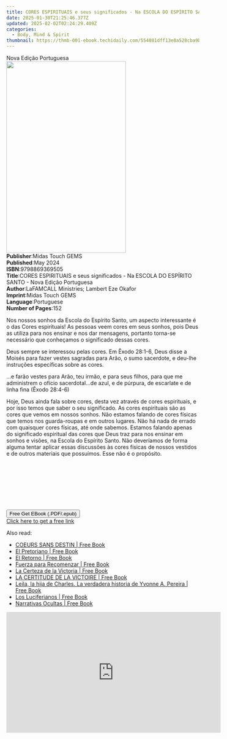 ```yaml
---
title: CORES ESPIRITUAIS e seus significados - Na ESCOLA DO ESPÍRITO SANTO - Nova Edição Portuguesa | Free Book
date: 2025-01-30T21:25:46.377Z
updated: 2025-02-02T02:24:29.409Z
categories:
  - Body, Mind & Spirit
thumbnail: https://thmb-001-ebook.techidaily.com/554081dff13e8a528cba9b3710c0b61fab037effe5cd329c0c104e8d05c5f018.jpg
---
```

<main id="book-container">
  <div class="flex flex-col">
    <div class="book-brief flex-1 py-6 px-4 sm:p-6 md:py-10 md:px-8">
      <!-- brief-->
      <div class="book-brief-main">Nova Edição Portuguesa</div>
    </div>
    <div
      class="book-meta-info flex-1 grid gap-4 col-start-1 col-end-3 row-start-1 sm:mb-6 sm:grid-cols-4 lg:gap-6 lg:col-start-2 lg:row-end-6 lg:row-span-6 lg:mb-0"
    >
      <div
        class="book-meta-info-left place-content-center mt-4 p-4 text-sm leading-6 col-start-2 col-span-2 dark:text-slate-400"
      >
        <img
          class="w-full h-500 object-cover rounded-lg sm:h-255 sm:col-span-2 lg:col-span-full"
          src="https://img-001-ebook.techidaily.com/3eca2b36546cc4107ac008d759bcb99e2d9bd68a3537ef21dcc3b618915e5cf6.jpg"
          alt=""
          width="312"
          height="500"
        />
      </div>
      <div
        class="book-meta-info-right mt-2 col-start-1 row-start-2 col-span-3 self-center"
      >
        <!-- meta data  -->
        <div class="flex flex-col px-4 md:px-8">
          <div class="flex-1">
            <strong>Publisher</strong>:<span class="px-2"
              >Midas Touch GEMS</span
            >
          </div>
          <div class="flex-1">
            <strong>Published</strong>:<span class="px-2">May 2024</span>
          </div>
          <div class="flex-1">
            <strong>ISBN</strong>:<span class="px-2">9798869369505</span>
          </div>
          <div class="flex-1">
            <strong>Title</strong>:<span class="px-2"
              >CORES ESPIRITUAIS e seus significados - Na ESCOLA DO ESPÍRITO
              SANTO - Nova Edição Portuguesa</span
            >
          </div>
          <div class="flex-1">
            <strong>Author</strong>:<span class="px-2"
              >LaFAMCALL Ministries; Lambert Eze Okafor</span
            >
          </div>
          <div class="flex-1">
            <strong>Imprint</strong>:<span class="px-2">Midas Touch GEMS</span>
          </div>
          <div class="flex-1">
            <strong>Language</strong>:<span class="px-2">Portuguese</span>
          </div>
          <div class="flex-1">
            <strong>Number of Pages</strong>:<span class="px-2">152</span>
          </div>
        </div>
      </div>
    </div>
    <div class="book-description flex-1 py-6 px-4 sm:p-6 md:py-10 md:px-8">
      <div class="book-description-main">
        <div accordion-content="" id="description">
          <p>
            Nos nossos sonhos da Escola do Espírito Santo, um aspecto
            interessante é o das Cores espirituais! As pessoas veem cores em
            seus sonhos, pois Deus as utiliza para nos ensinar e nos dar
            mensagens, portanto torna-se necessário que conheçamos o significado
            dessas cores.
          </p>
          <p>
            Deus sempre se interessou pelas cores. Em Êxodo 28:1-6, Deus disse a
            Moisés para fazer vestes sagradas para Arão, o sumo sacerdote, e
            deu-lhe instruções específicas sobre as cores.
          </p>
          <p>
            ...e farão vestes para Arão, teu irmão, e para seus filhos, para que
            me administrem o ofício sacerdotal...de azul, e de púrpura, de
            escarlate e de linha fina (Êxodo 28:4-6)
          </p>
          <p>
            Hoje, Deus ainda fala sobre cores, desta vez através de cores
            espirituais, e por isso temos que saber o seu significado. As cores
            espirituais são as cores que vemos em nossos sonhos. Não estamos
            falando de cores físicas que temos nos guarda-roupas e em outros
            lugares. Não há nada de errado com quaisquer cores físicas, até onde
            sabemos. Estamos falando apenas do significado espiritual das cores
            que Deus traz para nos ensinar em sonhos e visões, na Escola do
            Espírito Santo. Não deveríamos de forma alguma tentar aplicar essas
            discussões às cores físicas de nossos vestidos e de outros materiais
            que possuímos. Esse não é o propósito.
          </p>
          <p><br /></p>
          <p><br /></p>
          <p><br /></p>
          <p><br /></p>
        </div>
        <div class="accordion-fader"></div>
      </div>
    </div>
    <div class="book-excerpts flex-1 py-6 px-4 sm:p-6 md:py-10 md:px-8"></div>
    <div
      class="book-about-author flex-1 py-6 px-4 sm:p-6 md:py-10 md:px-8"
    ></div>
    <div class="book-free-get flex-1 py-6 px-4 sm:p-6 md:py-10 md:px-8">
      <button
        id="btn-free-get"
        class="bg-blue-500 hover:bg-blue-700 text-white font-bold py-2 px-4 rounded"
      >
        Free Get EBook (.PDF/.epub)
      </button>
      <div id="countdown-display" class="px-2 text-lg mt-2"></div>
      <a
        id="free-link"
        class="hidden bg-blue-500 hover:bg-blue-700 text-white font-bold py-2 px-4 rounded"
        href="https://www.ebooks.com/en-us/book/211352894/cores-espirituais-e-seus-significados-na-escola-do-esp-rito-santo-nova-edi-o-portuguesa/lafamcall-ministries/"
        target="_blank"
        >Click here to get a free link</a
      >
    </div>
    <script>
      let countdownTime = 0;
      let countdownInterval = null;
      document
        .getElementById('btn-free-get')
        .addEventListener('click', startCountdown);
      function startCountdown() {
        countdownTime = new Date().getTime() + 60000 * 3;
        countdownInterval = setInterval(updateCountdown, 1000);
        document.getElementById('btn-free-get').disabled = true;
        document
          .getElementById('btn-free-get')
          .classList.add('bg-gray-500', 'cursor-not-allowed');
      }
      function updateCountdown() {
        let currentTime = new Date().getTime();
        let timeLeft = countdownTime - currentTime;
        let secondsLeft = Math.floor(timeLeft / 1000);
        document.getElementById('countdown-display').innerHTML =
          `Remaining time: ${secondsLeft} seconds.`;
        if (secondsLeft <= 0) {
          clearInterval(countdownInterval);
          document.getElementById('btn-free-get').classList.add('hidden');
          document.getElementById('free-link').classList.remove('hidden');
          document.getElementById('countdown-display').innerHTML = '';
        }
      }
    </script>
  </div>
</main>

<ins class="adsbygoogle"
      style="display:block"
      data-ad-client="ca-pub-7571918770474297"
      data-ad-slot="8358498916"
      data-ad-format="auto"
      data-full-width-responsive="true"></ins>
    

<span class="atpl-alsoreadstyle">Also read:</span>
<div><ul>
<li><a href="https://novels-ebooks.techidaily.com/210966357-9781088239803-coeurs-sans-destin/"><u>COEURS SANS DESTIN | Free Book</u></a></li>
<li><a href="https://novels-ebooks.techidaily.com/210966358-9781088233207-el-pretoriano/"><u>El Pretoriano | Free Book</u></a></li>
<li><a href="https://novels-ebooks.techidaily.com/210966387-9781088236185-el-retorno/"><u>El Retorno | Free Book</u></a></li>
<li><a href="https://novels-ebooks.techidaily.com/210966361-9781088236666-fuerza-para-recomenzar/"><u>Fuerza para Recomenzar | Free Book</u></a></li>
<li><a href="https://novels-ebooks.techidaily.com/210966359-9781088236826-la-certeza-de-la-victoria/"><u>La Certeza de la Victoria | Free Book</u></a></li>
<li><a href="https://novels-ebooks.techidaily.com/210966354-9781088240281-la-certitude-de-la-victoire/"><u>LA CERTITUDE DE LA VICTOIRE | Free Book</u></a></li>
<li><a href="https://novels-ebooks.techidaily.com/210966356-9781088233481-leila-la-hija-de-charles-la-verdadera-historia-de-yvonne-a-pereira/"><u>Leila, la hija de Charles. La verdadera historia de Yvonne A. Pereira | Free Book</u></a></li>
<li><a href="https://novels-ebooks.techidaily.com/210966360-9781088232675-los-luciferianos/"><u>Los Luciferianos | Free Book</u></a></li>
<li><a href="https://novels-ebooks.techidaily.com/210966362-9781088233108-narrativas-ocultas/"><u>Narrativas Ocultas | Free Book</u></a></li>
</ul></div>

<!-- affiliate ads begin -->
<iframe width="560" height="315" src="https://www.youtube.com/embed/6xGqSETroqA?si=4C1GPgXi-AksR_oO" title="YouTube video player" frameborder="0" allow="accelerometer; autoplay; clipboard-write; encrypted-media; gyroscope; picture-in-picture; web-share" referrerpolicy="strict-origin-when-cross-origin" allowfullscreen></iframe>
<!-- affiliate ads end -->


